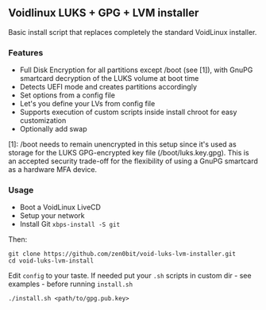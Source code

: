 Voidlinux LUKS + GPG + LVM installer
------------------------------------

Basic install script that replaces completely the standard VoidLinux installer.

### Features

- Full Disk Encryption for all partitions except /boot (see [1]), with
  GnuPG smartcard decryption of the LUKS volume at boot time
- Detects UEFI mode and creates partitions accordingly
- Set options from a config file
- Let's you define your LVs from config file
- Supports execution of custom scripts inside install chroot for easy customization
- Optionally add swap

[1]: /boot needs to remain unencrypted in this setup since it's used as
storage for the LUKS GPG-encrypted key file (/boot/luks.key.gpg).
This is an accepted security trade-off for the flexibility of using a
GnuPG smartcard as a hardware MFA device.


### Usage

- Boot a VoidLinux LiveCD
- Setup your network
- Install Git `xbps-install -S git`

Then:

```
git clone https://github.com/zen0bit/void-luks-lvm-installer.git
cd void-luks-lvm-install
```
Edit `config` to your taste.
If needed put your `.sh` scripts in custom dir - see examples - before running `install.sh`
```
./install.sh <path/to/gpg.pub.key>
```

